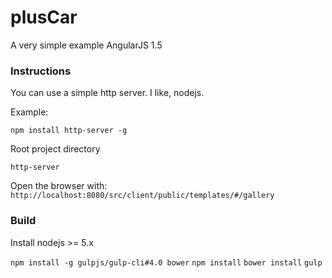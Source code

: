 # plusCar

A very simple example AngularJS 1.5

### Instructions

You can use a simple http server.
I like, nodejs.

Example:

``npm install http-server -g``

Root project directory

``http-server``

Open the browser with: ``http://localhost:8080/src/client/public/templates/#/gallery``

### Build

Install nodejs >= 5.x

``npm install -g gulpjs/gulp-cli#4.0 bower``
``npm install``
``bower install``
``gulp``
